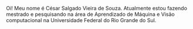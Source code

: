 Oi! Meu nome é César Salgado Vieira de Souza. Atualmente estou fazendo mestrado e pesquisando na área de Aprendizado de Máquina e Visão computacional na Universidade Federal do Rio Grande do Sul.
